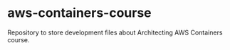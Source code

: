 # aws-containers-course
Repository to store development files about Architecting AWS Containers course.
